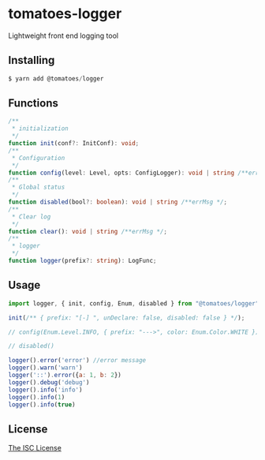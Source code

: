 # tomatoes-logger

Lightweight front end logging tool

## Installing
```javascript
$ yarn add @tomatoes/logger
```

## Functions
```typescript
/**
 * initialization
 */
function init(conf?: InitConf): void;
/**
 * Configuration
 */
function config(level: Level, opts: ConfigLogger): void | string /**errMsg */;
/**
 * Global status
 */
function disabled(bool?: boolean): void | string /**errMsg */;
/**
 * Clear log
 */
function clear(): void | string /**errMsg */;
/**
 * logger
 */
function logger(prefix?: string): LogFunc;
```

## Usage
```javascript
import logger, { init, config, Enum, disabled } from "@tomatoes/logger";

init(/** { prefix: "[-] ", unDeclare: false, disabled: false } */);

// config(Enum.Level.INFO, { prefix: "--->", color: Enum.Color.WHITE });

// disabled()

logger().error('error') //error message
logger().warn('warn')
logger('::').error({a: 1, b: 2})
logger().debug('debug')
logger().info('info')
logger().info(1)
logger().info(true)
```

## License
[The ISC License](./LICENSE)
